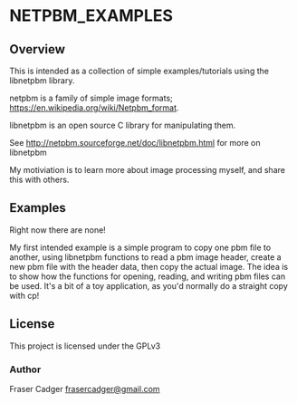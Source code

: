 # NETPBM_EXAMPLES #

## Overview ##

This is intended as a collection of simple examples/tutorials using the libnetpbm library.

netpbm is a family of simple image formats; https://en.wikipedia.org/wiki/Netpbm_format.

libnetpbm is an open source C library for manipulating them.

See http://netpbm.sourceforge.net/doc/libnetpbm.html for more on libnetpbm

My motiviation is to learn more about image processing myself, and share this with others.

## Examples ##

Right now there are none!

My first intended example is a simple program to copy one pbm file to another, using
libnetpbm functions to read a pbm image header, create a new pbm file with the header
data, then copy the actual image. The idea is to show how the functions for opening,
reading, and writing pbm files can be used. It's a bit of a toy application, as you'd
normally do a straight copy with cp!

## License ##

This project is licensed under the GPLv3

### Author ##

Fraser Cadger <frasercadger@gmail.com>
